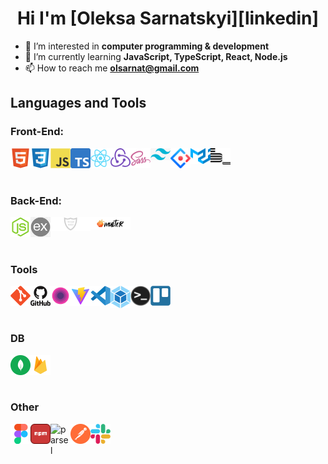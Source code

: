 <h1 align="center">Hi I'm [Oleksa Sarnatskyi][linkedin] </h1>
  
- 👀 I’m interested in **computer programming & development**
- 🌱 I’m currently learning **JavaScript, TypeScript, React, Node.js**
- 📫 How to reach me **olsarnat@gmail.com**

## Languages and Tools

### Front-End:
[<img align="left" alt="HTML" width="32px" src="https://github.com/SarnaKhmel/SarnaKhmel/blob/main/img/html5-original.svg" />][linkedin] 


[<img align="left" alt="CSS" width="32px" src="https://github.com/SarnaKhmel/SarnaKhmel/blob/main/img/css3-original.svg" />][linkedin]

[<img align="left" alt="JS" width="32px" src="https://github.com/SarnaKhmel/SarnaKhmel/blob/main/img/javascript-original.svg" />][linkedin]
[<img align="left" alt="TS" width="32px" src="https://github.com/SarnaKhmel/SarnaKhmel/blob/main/img/Typescript_logo_2020.svg" />][linkedin]

[<img align="left" alt="React" width="32px" src="https://github.com/SarnaKhmel/SarnaKhmel/blob/main/img/react-original.svg" />][linkedin]
[<img align="left" alt="Redux" width="32px" src="https://github.com/SarnaKhmel/SarnaKhmel/blob/main/img/redux.svg" />][linkedin]

[<img align="left" alt="SCSS" width="32px" src="https://github.com/SarnaKhmel/SarnaKhmel/blob/main/img/sass-original.svg" />][linkedin]
[<img align="left" alt="Tailwind" width="32px" src="https://github.com/SarnaKhmel/SarnaKhmel/blob/main/img/tailwind-css.png" />][linkedin]
[<img align="left" alt="ANTD" width="32px" src="https://github.com/SarnaKhmel/SarnaKhmel/blob/main/img/ant-design.png" />][linkedin]
[<img align="left" alt="MUI" width="32px" src="https://github.com/SarnaKhmel/SarnaKhmel/blob/main/img/material-ui-icon.png" />][linkedin]

[<img align="left" alt="BEM" width="32px" src="https://github.com/SarnaKhmel/SarnaKhmel/blob/main/img/bem-original.svg" />][linkedin]

<br/>
<br/>
<br/>

### Back-End:
[<img align="left" alt="NodeJS" width="32px" src="https://github.com/SarnaKhmel/SarnaKhmel/blob/main/img/nodejs-original.svg" />][linkedin]
[<img align="left" alt="express" width="32px" src="https://github.com/SarnaKhmel/SarnaKhmel/blob/main/img/express.png" />][linkedin]
[<img align="left" alt="bcrypt" width="64px" src="https://github.com/SarnaKhmel/SarnaKhmel/blob/main/img/bcrypt.svg" />][linkedin]
[<img align="left" alt="multer" width="64px" src="https://github.com/SarnaKhmel/SarnaKhmel/blob/main/img/multer.png" />][linkedin]

[<img align="left" alt="" width="32px" src="" />][linkedin]
[<img align="left" alt="" width="32px" src="" />][linkedin]
[<img align="left" alt="" width="32px" src="" />][linkedin]

<br/>
<br/>
<br/>

### Tools
[<img align="left" alt="Git" width="32px" src="https://github.com/SarnaKhmel/SarnaKhmel/blob/main/img/git-original.svg" />][linkedin]
[<img align="left" alt="git2" width="32px" src="https://github.com/SarnaKhmel/SarnaKhmel/blob/main/img/github-original-wordmark.svg" />][linkedin]
[<img align="left" alt="deta" width="32px" src="https://github.com/SarnaKhmel/SarnaKhmel/blob/main/img/deta.svg" />][linkedin]
[<img align="left" alt="vite" width="32px" src="https://github.com/SarnaKhmel/SarnaKhmel/blob/main/img/vite.svg" />][linkedin]
[<img align="left" alt="vscode" width="32px" src="https://github.com/SarnaKhmel/SarnaKhmel/blob/main/img/vscode-original.svg" />][linkedin]
[<img align="left" alt="webpack" width="32px" src="https://github.com/SarnaKhmel/SarnaKhmel/blob/main/img/webpack.svg" />][linkedin]
[<img align="left" alt="terminal" width="32px" src="https://github.com/SarnaKhmel/SarnaKhmel/blob/main/img/terminal.png" />][linkedin]
[<img align="left" alt="trello" width="32px" src="https://github.com/SarnaKhmel/SarnaKhmel/blob/main/img/trello-plain.svg" />][linkedin]



<br/>
<br/>
<br/>

### DB
[<img align="left" alt="" width="32px" src="" />][linkedin]
[<img align="left" alt="MongoDB" width="32px" src="https://github.com/SarnaKhmel/SarnaKhmel/blob/main/img/mongodb.svg" />][linkedin]
[<img align="left" alt="FireBase" width="32px" src="https://github.com/SarnaKhmel/SarnaKhmel/blob/main/img/firebase.svg" />][linkedin]
<br/>
<br/>
<br/>

### Other

[<img align="left" alt="figma" width="32px" src="https://github.com/SarnaKhmel/SarnaKhmel/blob/main/img/figma-original.svg" />][linkedin]
[<img align="left" alt="npm" width="32px" src="https://github.com/SarnaKhmel/SarnaKhmel/blob/main/img/npm.svg" />][linkedin]
[<img align="left" alt="parsel" width="32px" src="https://github.com/SarnaKhmel/SarnaKhmel/blob/main/img/parsel.avif" />][linkedin]
[<img align="left" alt="postman" width="32px" src="https://github.com/SarnaKhmel/SarnaKhmel/blob/main/img/postman.svg" />][linkedin]

[<img align="left" alt="slack" width="32px" src="https://github.com/SarnaKhmel/SarnaKhmel/blob/main/img/slack-original.svg" />][linkedin]


<br/>
<br/>
<br/>


[linkedin]: https://www.linkedin.com/in/oleksa-sarnatskyi-79a63112
[codewars]: https://www.codewars.com/users/SarnaKhmel
